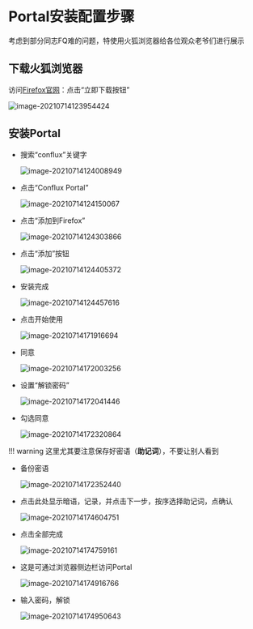 # Portal安装配置步骤

考虑到部分同志FQ难的问题，特使用火狐浏览器给各位观众老爷们进行展示



## 下载火狐浏览器

访问[Firefox官网](http://www.firefox.com.cn/)：点击“立即下载按钮”

![image-20210714123954424](./figure/image-20210714123954424.png)



## 安装Portal

- 搜索“conflux”关键字

   ![image-20210714124008949](./figure/image-20210714124008949.png)

- 点击“Conflux Portal”

   ![image-20210714124150067](./figure/image-20210714124150067.png)

- 点击“添加到Firefox”

   ![image-20210714124303866](./figure/image-20210714124303866.png)

- 点击“添加”按钮

   ![image-20210714124405372](./figure/image-20210714124405372.png)

- 安装完成

   ![image-20210714124457616](./figure/image-20210714124457616.png)

- 点击开始使用

  ![image-20210714171916694](./figure/image-20210714171916694.png)

- 同意

  ![image-20210714172003256](./figure/image-20210714172003256.png)

- 设置“解锁密码”

  ![image-20210714172041446](./figure/image-20210714172041446.png)

- 勾选同意

  ![image-20210714172320864](./figure/image-20210714172320864.png)

!!! warning
	这里尤其要注意保存好密语（**助记词**），不要让别人看到

- 备份密语

  ![image-20210714172352440](./figure/image-20210714172352440.png)

- 点击此处显示暗语，记录，并点击下一步，按序选择助记词，点确认

  ![image-20210714174604751](./figure/image-20210714174604751.png)

- 点击全部完成

  ![image-20210714174759161](./figure/image-20210714174759161.png)

- 这是可通过浏览器侧边栏访问Portal

  ![image-20210714174916766](./figure/image-20210714174916766.png)

- 输入密码，解锁

  ![image-20210714174950643](./figure/image-20210714174950643.png)